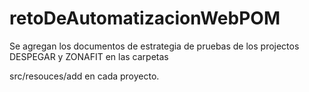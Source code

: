 # retoDeAutomatizacionWebPOM


Se agregan los documentos de estrategia de pruebas de los projectos DESPEGAR y ZONAFIT  en las carpetas 


src/resouces/add  en cada proyecto.
